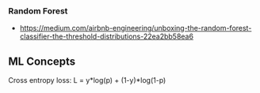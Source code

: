 ### Random Forest
- https://medium.com/airbnb-engineering/unboxing-the-random-forest-classifier-the-threshold-distributions-22ea2bb58ea6

## ML Concepts

Cross entropy loss:
L = y*log(p) + (1-y)*log(1-p)
